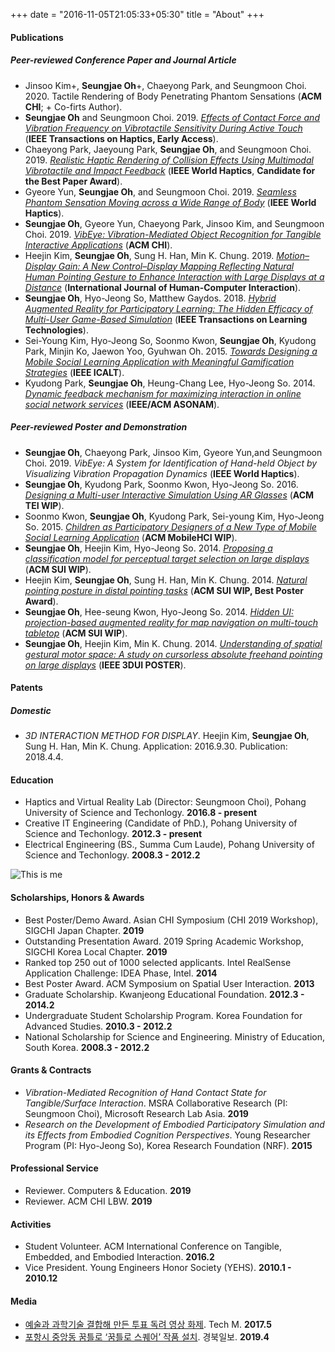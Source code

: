 +++ 
date = "2016-11-05T21:05:33+05:30" 
title = "About" 
+++

#### Publications

##### Peer-reviewed Conference Paper and Journal Article
* Jinsoo Kim+, **Seungjae Oh**+, Chaeyong Park, and Seungmoon Choi. 2020. Tactile Rendering of Body Penetrating Phantom Sensations (**ACM CHI**; + Co-firts Author). 
* **Seungjae Oh** and Seungmoon Choi. 2019. *[Effects of Contact Force and Vibration Frequency on Vibrotactile Sensitivity During Active Touch](https://doi.org/10.1109/TOH.2019.2929521)* (**IEEE Transactions on Haptics, Early Access**). 
* Chaeyong Park, Jaeyoung Park, **Seungjae Oh**, and Seungmoon Choi. 2019. *[Realistic Haptic Rendering of Collision Effects Using Multimodal Vibrotactile and Impact Feedback](https://doi.org/10.1109/WHC.2019.8816116)* (**IEEE World Haptics**, **Candidate for the Best Paper Award**). 
* Gyeore Yun, **Seungjae Oh**, and Seungmoon Choi. 2019. *[Seamless Phantom Sensation Moving across a Wide Range of Body](https://doi.org/10.1109/WHC.2019.8816104)* (**IEEE World Haptics**).
* **Seungjae Oh**, Gyeore Yun, Chaeyong Park, Jinsoo Kim, and Seungmoon Choi. 2019. *[VibEye: Vibration-Mediated Object Recognition for Tangible Interactive Applications](https://doi.org/10.1145/3290605.3300906)* (**ACM CHI**).
* Heejin Kim, **Seungjae Oh**, Sung H. Han, Min K. Chung. 2019. *[Motion–Display Gain: A New Control–Display Mapping Reflecting Natural Human Pointing Gesture to Enhance Interaction with Large Displays at a Distance](https://doi.org/10.1080/10447318.2018.1447422)* (**International Journal of Human-Computer Interaction**).
* **Seungjae Oh**, Hyo-Jeong So, Matthew Gaydos. 2018. *[Hybrid Augmented Reality for Participatory Learning: The Hidden Efficacy of Multi-User Game-Based Simulation](https://doi.org/10.1109/TLT.2017.2750673)* (**IEEE Transactions on Learning Technologies**). 
* Sei-Young Kim, Hyo-Jeong So, Soonmo Kwon, **Seungjae Oh**, Kyudong Park, Minjin Ko, Jaewon Yoo, Gyuhwan Oh. 2015. *[Towards Designing a Mobile Social Learning Application with Meaningful Gamification Strategies](https://doi.org/10.1109/ICALT.2015.23)* (**IEEE ICALT**).
* Kyudong Park, **Seungjae Oh**, Heung-Chang Lee, Hyo-Jeong So. 2014. *[Dynamic feedback mechanism for maximizing interaction in online social network services](https://doi.org/10.1109/ASONAM.2014.6921684)* (**IEEE/ACM ASONAM**).

##### Peer-reviewed Poster and Demonstration
* **Seungjae Oh**, Chaeyong Park, Jinsoo Kim, Gyeore Yun,and Seungmoon Choi. 2019. *VibEye: A System for Identification of Hand-held Object by Visualizing Vibration Propagation Dynamics* (**IEEE World Haptics**).
* **Seungjae Oh**, Kyudong Park, Soonmo Kwon, Hyo-Jeong So. 2016. *[Designing a Multi-user Interactive Simulation Using AR Glasses](https://doi.org/10.1145/2839462.2856521)* (**ACM TEI WIP**). 
* Soonmo Kwon, **Seungjae Oh**, Kyudong Park, Sei-young Kim, Hyo-Jeong So. 2015. *[Children as Participatory Designers of a New Type of Mobile Social Learning Application](https://doi.org/10.1145/2786567.2793712)* (**ACM MobileHCI WIP**). 
* **Seungjae Oh**, Heejin Kim, Hyo-Jeong So. 2014. *[Proposing a classification model for perceptual target selection on large displays](https://doi.org/10.1145/2659766.2661216)* (**ACM SUI WIP**). 
* Heejin Kim, **Seungjae Oh**, Sung H. Han, Min K. Chung. 2014. *[Natural pointing posture in distal pointing tasks](https://doi.org/10.1145/2659766.2661213)* (**ACM SUI WIP, Best Poster Award**).
* **Seungjae Oh**, Hee-seung Kwon, Hyo-Jeong So. 2014. *[Hidden UI: projection-based augmented reality for map navigation on multi-touch tabletop](https://doi.org/10.1145/2659766.2661228)* (**ACM SUI WIP**).
* **Seungjae Oh**, Heejin Kim, Min K. Chung. 2014. *[Understanding of spatial gestural motor space: A study on cursorless absolute freehand pointing on large displays](https://doi.org/10.1109/3DUI.2014.6798873)* (**IEEE 3DUI POSTER**).


#### Patents

##### Domestic
* *3D INTERACTION METHOD FOR DISPLAY*. Heejin Kim, **Seungjae Oh**, Sung H. Han, Min K. Chung. Application: 2016.9.30. Publication: 2018.4.4. 


#### Education
* Haptics and Virtual Reality Lab (Director: Seungmoon Choi), Pohang University of Science and Techonlogy. **2016.8 - present**
* Creative IT Engineering (Candidate of PhD.), Pohang University of Science and Techonlogy. **2012.3 - present**
* Electrical Engineering (BS., Summa Cum Laude), Pohang University of Science and Techonlogy. **2008.3 - 2012.2**

![This is me][1]

#### Scholarships, Honors & Awards
* Best Poster/Demo Award. Asian CHI Symposium (CHI 2019 Workshop), SIGCHI Japan Chapter. **2019**
* Outstanding Presentation Award. 2019 Spring Academic Workshop, SIGCHI Korea Local Chapter. **2019**
* Ranked top 250 out of 1000 selected applicants. Intel RealSense Application Challenge: IDEA Phase, Intel. **2014**
* Best Poster Award. ACM Symposium on Spatial User Interaction. **2013**
* Graduate Scholarship. Kwanjeong Educational Foundation. **2012.3 - 2014.2**
* Undergraduate Student Scholarship Program. Korea Foundation for Advanced Studies. **2010.3 - 2012.2**
* National Scholarship for Science and Engineering. Ministry of Education, South Korea. **2008.3 - 2012.2**


#### Grants & Contracts
* *Vibration-Mediated Recognition of Hand Contact State for Tangible/Surface Interaction*. MSRA Collaborative Research (PI: Seungmoon Choi), Microsoft Research Lab Asia. **2019**
* *Research on the Development of Embodied Participatory Simulation and its Effects from Embodied Cognition Perspectives*. Young Researcher Program (PI: Hyo-Jeong So), Korea Research Foundation (NRF). **2015**


#### Professional Service
* Reviewer. Computers & Education. **2019**
* Reviewer. ACM CHI LBW. **2019**


#### Activities
* Student Volunteer. ACM International Conference on Tangible, Embedded, and Embodied Interaction. **2016.2**
* Vice President. Young Engineers Honor Society (YEHS). **2010.1 - 2010.12**

#### Media
* [예술과 과학기술 결합해 만든 투표 독려 영상 화제](http://techm.kr/bbs/board.php?bo_table=article&wr_id=3903). Tech M. **2017.5**  
* [포항시 중앙동 꿈틀로 ‘꿈틀로 스퀘어’ 작품 설치](http://www.kyongbuk.co.kr/news/articleView.html?idxno=1059262#09Sk). 경북일보. **2019.4** 


[1]: /img/seungjae.jpg
